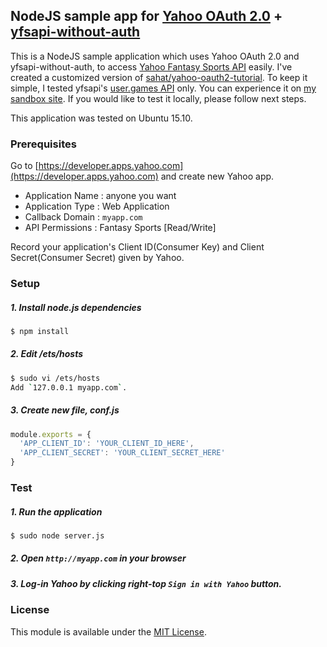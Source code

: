 ## NodeJS sample app for [Yahoo OAuth 2.0](https://developer.yahoo.com/oauth2/guide) + [yfsapi-without-auth](https://github.com/githubsmilo/yfsapi-without-auth)

This is a NodeJS sample application which uses Yahoo OAuth 2.0 and yfsapi-without-auth, to access [Yahoo Fantasy Sports API](https://developer.yahoo.com/fantasysports/guide) easily. I've created a customized version of [sahat/yahoo-oauth2-tutorial](https://github.com/sahat/yahoo-oauth2-tutorial/). To keep it simple, I tested yfsapi's [user.games API](http://yfantasysandbox.herokuapp.com/resource/user/games) only. You can experience it on [my sandbox site](https://yfsapi-oauth2-test-sandbox.herokuapp.com). If you would like to test it locally, please follow next steps.

This application was tested on Ubuntu 15.10.

### Prerequisites

Go to [https://developer.apps.yahoo.com](https://developer.apps.yahoo.com) and create new Yahoo app.
* Application Name : anyone you want
* Application Type : Web Application
* Callback Domain : `myapp.com`
* API Permissions : Fantasy Sports [Read/Write]

Record your application's Client ID(Consumer Key) and Client Secret(Consumer Secret) given by Yahoo.

### Setup

##### 1. Install node.js dependencies
```bash
$ npm install
```

##### 2. Edit /ets/hosts
```bash
$ sudo vi /ets/hosts
Add `127.0.0.1 myapp.com`.
```

##### 3. Create new file, conf.js
```javascript
module.exports = {
  'APP_CLIENT_ID': 'YOUR_CLIENT_ID_HERE',
  'APP_CLIENT_SECRET': 'YOUR_CLIENT_SECRET_HERE'
}
```

### Test

##### 1. Run the application
```bash
$ sudo node server.js
```

##### 2. Open `http://myapp.com` in your browser

##### 3. Log-in Yahoo by clicking right-top `Sign in with Yahoo` button.

### License

This module is available under the [MIT License](http://opensource.org/licenses/MIT).


